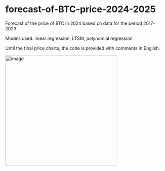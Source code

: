 # forecast-of-BTC-price-2024-2025
Forecast of the price of BTC in 2024 based on data for the period 2017-2023.

Models used: linear regression, LTSM, polynomial regression

Until the final price charts, the code is provided with comments in English.



<img width="351" alt="image" src="https://github.com/gppoleshkin/forecast-of-BTC-price-2024-2025/assets/150899409/09be4502-6108-483c-b93f-7603270c3f9e">
